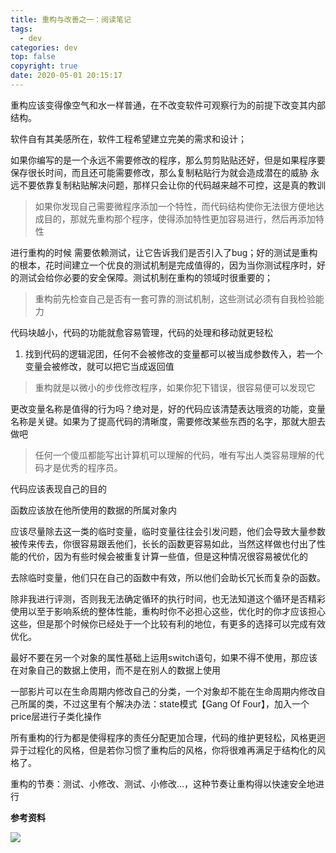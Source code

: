 ```yaml
---
title: 重构与改善之一：阅读笔记
tags:
  - dev
categories: dev
top: false
copyright: true
date: 2020-05-01 20:15:17
---
```

重构应该变得像空气和水一样普通，在不改变软件可观察行为的前提下改变其内部结构。

软件自有其美感所在，软件工程希望建立完美的需求和设计；
<!--more-->

如果你编写的是一个永远不需要修改的程序，那么剪剪贴贴还好，但是如果程序要保存很长时间，而且还可能需要修改，那么复制粘贴行为就会造成潜在的威胁
永远不要依靠复制粘贴解决问题，那样只会让你的代码越来越不可控，这是真的教训

> 如果你发现自己需要微程序添加一个特性，而代码结构使你无法很方便地达成目的，那就先重构那个程序，使得添加特性更加容易进行，然后再添加特性

进行重构的时候 需要依赖测试，让它告诉我们是否引入了bug；好的测试是重构的根本，花时间建立一个优良的测试机制是完成值得的，因为当你测试程序时，好的测试会给你必要的安全保障。测试机制在重构的领域时很重要的；

> 重构前先检查自己是否有一套可靠的测试机制，这些测试必须有自我检验能力

代码块越小，代码的功能就愈容易管理，代码的处理和移动就更轻松
1. 找到代码的逻辑泥团，任何不会被修改的变量都可以被当成参数传入，若一个变量会被修改，就可以把它当成返回值

> 重构就是以微小的步伐修改程序，如果你犯下错误，很容易便可以发现它

更改变量名称是值得的行为吗？绝对是，好的代码应该清楚表达哦资的功能，变量名称是关键。如果为了提高代码的清晰度，需要修改某些东西的名字，那就大胆去做吧
> 任何一个傻瓜都能写出计算机可以理解的代码，唯有写出人类容易理解的代码才是优秀的程序员。

代码应该表现自己的目的

函数应该放在他所使用的数据的所属对象内

应该尽量除去这一类的临时变量，临时变量往往会引发问题，他们会导致大量参数被传来传去，你很容易跟丢他们，长长的函数更容易如此，当然这样做也付出了性能的代价，因为有些时候会被重复计算一些值，但是这种情况很容易被优化的

去除临时变量，他们只在自己的函数中有效，所以他们会助长冗长而复杂的函数。

除非我进行评测，否则我无法确定循环的执行时间，也无法知道这个循环是否精彩使用以至于影响系统的整体性能，重构时你不必担心这些，优化时的你才应该担心这些，但是那个时候你已经处于一个比较有利的地位，有更多的选择可以完成有效优化。

最好不要在另一个对象的属性基础上运用switch语句，如果不得不使用，那应该在对象自己的数据上使用，而不是在别人的数据上使用

一部影片可以在生命周期内修改自己的分类，一个对象却不能在生命周期内修改自己所属的类，不过这里有个解决办法：state模式【Gang Of Four】，加入一个price层进行子类化操作

所有重构的行为都是使得程序的责任分配更加合理，代码的维护更轻松，风格更迥异于过程化的风格，但是若你习惯了重构后的风格，你将很难再满足于结构化的风格了。

重构的节奏：测试、小修改、测试、小修改...，这种节奏让重构得以快速安全地进行

**参考资料**
[]()

![](http://static.zhyjor.com/wexin.png)